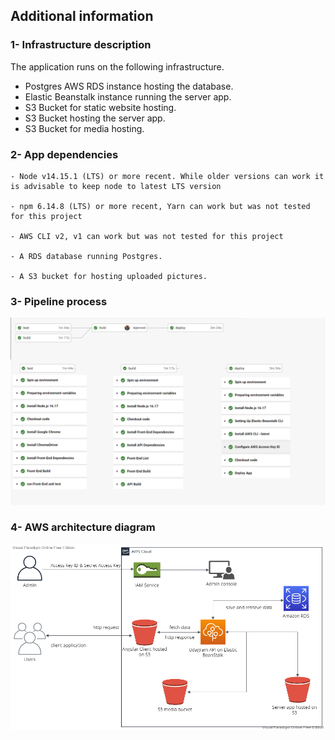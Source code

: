 ## Additional information
### 1- Infrastructure description
The application runs on the following infrastructure.
- Postgres AWS RDS instance hosting the database.
- Elastic Beanstalk instance running the server app.
- S3 Bucket for static website hosting.
- S3 Bucket hosting the server app.
- S3 Bucket for media hosting.
### 2- App dependencies
```
- Node v14.15.1 (LTS) or more recent. While older versions can work it is advisable to keep node to latest LTS version

- npm 6.14.8 (LTS) or more recent, Yarn can work but was not tested for this project

- AWS CLI v2, v1 can work but was not tested for this project

- A RDS database running Postgres.

- A S3 bucket for hosting uploaded pictures.
```
### 3- Pipeline process
!["Pipeline process"](pipeline_workflow.png "Pipeline process")
### 4- AWS architecture diagram
!["AWS architecture diagram"](diagram.png "AWS architecture diagram")
